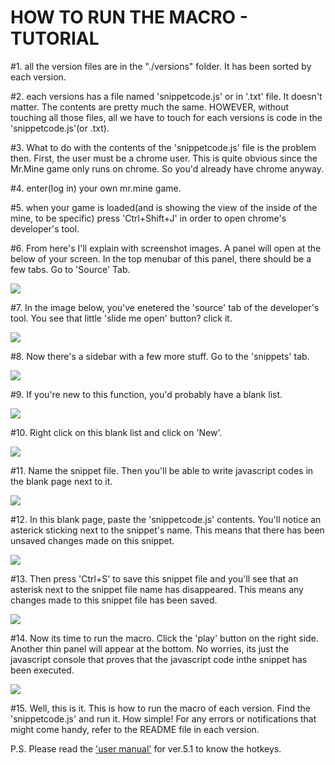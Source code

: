 HOW TO RUN THE MACRO - TUTORIAL
================================
  
  #1. all the version files are in the "./versions" folder. It has been sorted by each version.
  
  #2. each versions has a file named 'snippetcode.js' or in '.txt' file. It doesn't matter. The contents are pretty much the same. HOWEVER, without touching all those files, all we have to touch for each versions is code in the 'snippetcode.js'(or .txt).
  
  #3. What to do with the contents of the 'snippetcode.js' file is the problem then. First, the user must be a chrome user. This is quite obvious since the Mr.Mine game only runs on chrome. So you'd already have chrome anyway.
  
  #4. enter(log in) your own mr.mine game.
  
  #5. when your game is loaded(and is showing the view of the inside of the mine, to be specific) press 'Ctrl+Shift+J' in order to open chrome's developer's tool.
  
  #6. From here's I'll explain with screenshot images. A panel will open at the below of your screen. In the top menubar of this panel, there should be a few tabs. Go to 'Source' Tab.
  
   <img src="https://raw.github.com/kwagjj/mrmine-macro/take3/how_to_run_img_files/01.png">
  
  #7.  In the image below, you've enetered the 'source' tab of the developer's tool. You see that little 'slide me open' button? click it.
  
  <img src="https://raw.github.com/kwagjj/mrmine-macro/take3/how_to_run_img_files/02.png">
  
  #8. Now there's a sidebar with a few more stuff. Go to the 'snippets' tab.
  
  <img src="https://raw.github.com/kwagjj/mrmine-macro/take3/how_to_run_img_files/03.png">
  
  #9. If you're new to this function, you'd probably have a blank list. 
  
  <img src="https://raw.github.com/kwagjj/mrmine-macro/take3/how_to_run_img_files/04.png">
  
  #10. Right click on this blank list and click on 'New'.
  
  <img src="https://raw.github.com/kwagjj/mrmine-macro/take3/how_to_run_img_files/05.png">
  
  #11. Name the snippet file. Then you'll be able to write javascript codes in the blank page next to it.
  
  <img src="https://raw.github.com/kwagjj/mrmine-macro/take3/how_to_run_img_files/06.png">
  
  #12. In this blank page, paste the 'snippetcode.js' contents. You'll notice an asterick sticking next to the snippet's name. This means that there has been unsaved changes made on this snippet.
  
  <img src="https://raw.github.com/kwagjj/mrmine-macro/take3/how_to_run_img_files/07.png">
  
  #13. Then press 'Ctrl+S' to save this snippet file and you'll see that an asterisk next to the snippet file name has disappeared. This means any changes made to this snippet file has been saved.
  
  <img src="https://raw.github.com/kwagjj/mrmine-macro/take3/how_to_run_img_files/08.png">
  
  #14. Now its time to run the macro. Click the 'play' button on the right side. Another thin panel will appear at the bottom. No worries, its just the javascript console that proves that the javascript code inthe snippet has been executed. 
  
  <img src="https://raw.github.com/kwagjj/mrmine-macro/take3/how_to_run_img_files/09.png">
  
  #15. Well, this is it. This is how to run the macro of each version. Find the 'snippetcode.js' and run it. How simple! For any errors or notifications that might come handy, refer to the README file in each version.
  
  P.S. Please read the <a href src="https://github.com/kwagjj/mrmine-macro/blob/take3/versions/5.1/USER_MANUAL.md">'user manual'</a> for ver.5.1 to know the hotkeys.

